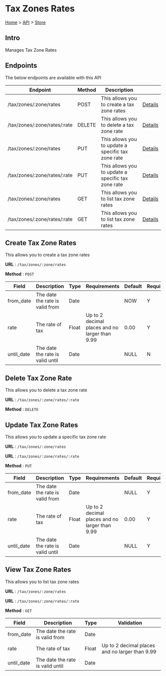 # Tax Zones Rates
[Home](../../index.md) > [API](../index.md) > [Store](index.md)
## Intro
Manages Tax Zone Rates
## Endpoints
The below endpoints are available with this API

| Endpoint | Method | Description | |
| --- | --- | --- | --- |
| /tax/zones/:zone/rates | POST | This allows you to create a tax zone rates | [Details](#create-tax-zone-rates) |
| /tax/zones/:zone/rates/:rate | DELETE | This allows you to delete a tax zone rate | [Details](#delete-tax-zone-rate) |
| /tax/zones/:zone/rates | PUT | This allows you to update a specific tax zone rate | [Details](#update-tax-zone-rates) |
| /tax/zones/:zone/rates/:rate | PUT | This allows you to update a specific tax zone rate | [Details](#update-tax-zone-rates) |
| /tax/zones/:zone/rates | GET | This allows you to list tax zone rates | [Details](#view-tax-zone-rates) |
| /tax/zones/:zone/rates/:rate | GET | This allows you to list tax zone rates | [Details](#view-tax-zone-rates) |

## Create Tax Zone Rates
This allows you to create a tax zone rates

**URL** : `/tax/zones/:zone/rates`

**Method** : `POST`

| Field | Description | Type | Requirements | Default | Required? | Conditional? |
| --- | --- | --- | --- | --- | --- | --- |
| from_date | The date the rate is valid from | Date |  | NOW | Y | N |
| rate | The rate of tax | Float | Up to 2 decimal places and no larger than 9.99 | 0.00 | Y | N |
| until_date | The date the rate is valid until | Date |  | NULL | N | N |

## Delete Tax Zone Rate
This allows you to delete a tax zone rate

**URL** : `/tax/zones/:zone/rates/:rate`

**Method** : `DELETE`

## Update Tax Zone Rates
This allows you to update a specific tax zone rate

**URL** : `/tax/zones/:zone/rates`

**URL** : `/tax/zones/:zone/rates/:rate`

**Method** : `PUT`

| Field | Description | Type | Requirements | Default | Required? | Conditional? |
| --- | --- | --- | --- | --- | --- | --- |
| from_date | The date the rate is valid from | Date |  | NULL | Y | N |
| rate | The rate of tax | Float | Up to 2 decimal places and no larger than 9.99 | 0.00 | Y | N |
| until_date | The date the rate is valid until | Date |  | NULL | Y | N |

## View Tax Zone Rates
This allows you to list tax zone rates

**URL** : `/tax/zones/:zone/rates`

**URL** : `/tax/zones/:zone/rates/:rate`

**Method** : `GET`

| Field | Description | Type | Validation |
| --- | --- | --- | --- |
| from_date | The date the rate is valid from | Date |  |
| rate | The rate of tax | Float | Up to 2 decimal places and no larger than 9.99 |
| until_date | The date the rate is valid until | Date |  |
